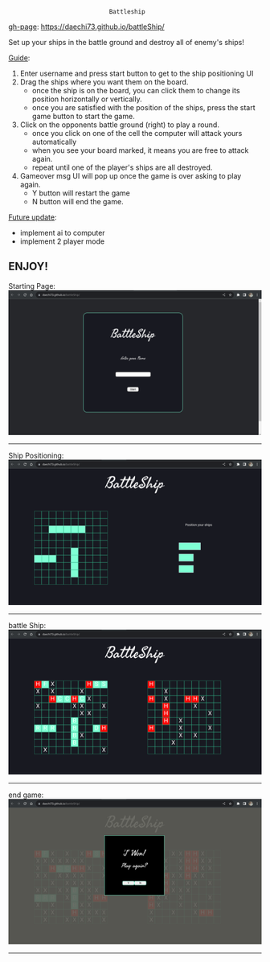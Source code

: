                                 Battleship

<u>gh-page</u>: https://daechi73.github.io/battleShip/

Set up your ships in the battle ground and destroy all of enemy's ships!

<u>Guide</u>:

1. Enter username and press start button to get to the ship positioning UI
2. Drag the ships where you want them on the board.
   - once the ship is on the board, you can click them to change its position horizontally or vertically.
   - once you are satisfied with the position of the ships, press the start game button to start the game.
3. Click on the opponents battle ground (right) to play a round.
   - once you click on one of the cell the computer will attack yours automatically
   - when you see your board marked, it means you are free to attack again.
   - repeat until one of the player's ships are all destroyed.
4. Gameover msg UI will pop up once the game is over asking to play again.
   - Y button will restart the game
   - N button will end the game.

<u>Future update</u>:

- implement ai to computer
- implement 2 player mode

## ENJOY!

Starting Page:
![img](https://github.com/daechi73/battleShip/blob/main/screenShots/startPage.png)

---

Ship Positioning:
![img](https://github.com/daechi73/battleShip/blob/main/screenShots/shipPosition.png)

---

battle Ship:
![img](https://github.com/daechi73/battleShip/blob/main/screenShots/battleShip.png)

---

end game:
![img](https://github.com/daechi73/battleShip/blob/main/screenShots/endGame.png)

---
